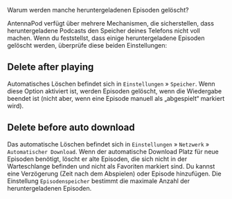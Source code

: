 Warum werden manche heruntergeladenen Episoden gelöscht?

AntennaPod verfügt über mehrere Mechanismen, die sicherstellen, dass heruntergeladene Podcasts den Speicher deines Telefons nicht voll machen. Wenn du feststellst, dass einige heruntergeladene Episoden gelöscht werden, überprüfe diese beiden Einstellungen:

## Delete after playing

Automatisches Löschen befindet sich in `Einstellungen` » `Speicher`. Wenn diese Option aktiviert ist, werden Episoden gelöscht, wenn die Wiedergabe beendet ist (nicht aber, wenn eine Episode manuell als „abgespielt“ markiert wird).

## Delete before auto download

Das automatische Löschen befindet sich in `Einstellungen` » `Netzwerk` » `Automatischer Download`. Wenn der automatische Download Platz für neue Episoden benötigt, löscht er alte Episoden, die sich nicht in der Warteschlange befinden und nicht als Favoriten markiert sind. Du kannst eine Verzögerung (Zeit nach dem Abspielen) oder Episode hinzufügen. Die Einstellung `Episodenspeicher` bestimmt die maximale Anzahl der heruntergeladenen Episoden.
